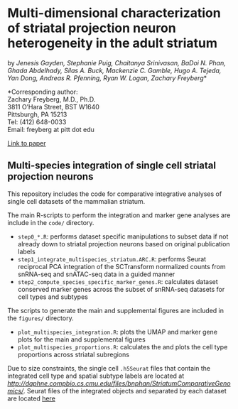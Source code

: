 # **Multi-dimensional characterization of striatal projection neuron heterogeneity in the adult striatum**
by _Jenesis Gayden, Stephanie Puig, Chaitanya Srinivasan, BaDoi N. Phan, Ghada Abdelhady, Silas A. Buck, Mackenzie C. Gamble, Hugo A. Tejeda, Yan Dong, Andreas R. Pfenning, Ryan W. Logan, Zachary Freyberg_*

*Corresponding author:\
Zachary Freyberg, M.D., Ph.D.\
3811 O’Hara Street, BST W1640\
Pittsburgh, PA 15213\
Tel: (412) 648-0033 \
Email: freyberg at pitt dot edu

[Link to paper](https://www.biorxiv.org/content/10.1101/2023.05.04.539488v1)

## Multi-species integration of single cell striatal projection neurons
This repository includes the code for comparative integrative analyses of single cell datasets of the mammalian striatum. 

The main R-scripts to perform the integration and marker gene analyses are include in the `code/` directory.
- `step0_*.R`: performs dataset specific manipulations to subset data if not already down to striatal projection neurons based on original publication labels
- `step1_integrate_multispecies_striatum.ARC.R`: performs Seurat reciprocal PCA integration of the SCTransform normalized counts from snRNA-seq and snATAC-seq data in a guided manner
- `step2_compute_species_specific_marker_genes.R`: calculates dataset conserved marker genes across the subset of snRNA-seq datasets for cell types and subtypes

The scripts to generate the main and supplemental figures are included in the `figures/` directory.
- `plot_multispecies_integration.R`: plots the UMAP and marker gene plots for the main and supplemental figures
- `plot_multispecies_proportions.R`: calculates the and plots the cell type proportions across striatal subregions

Due to size constraints, the single cell `.h5Seurat` files that contain the integrated cell type and spatial subtype labels are located at _http://daphne.compbio.cs.cmu.edu/files/bnphan/StriatumComparativeGenomics/_.
Seurat files of the integrated objects and separated by each dataset are located [here](http://daphne.compbio.cs.cmu.edu/files/bnphan/StriatumComparativeGenomics/data/tidy_data/rdas/)
